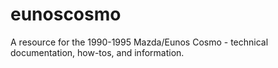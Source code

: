 # eunoscosmo
A resource for the 1990-1995 Mazda/Eunos Cosmo - technical documentation, how-tos, and information.

